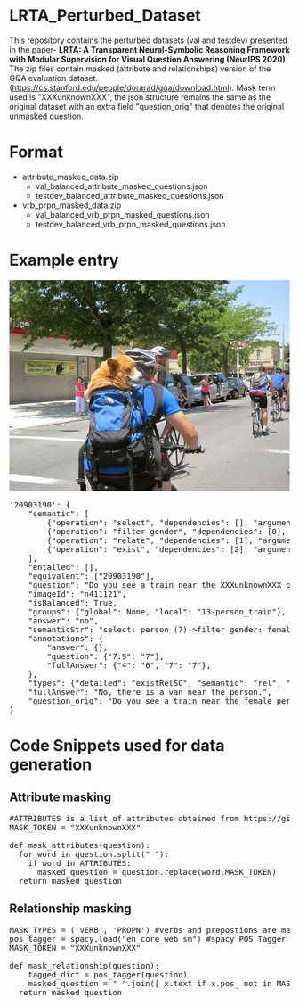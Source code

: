 # LRTA_Perturbed_Dataset
This repository contains the perturbed datasets (val and testdev) presented in the paper- **LRTA: A Transparent Neural-Symbolic Reasoning Framework with Modular Supervision for Visual Question Answering (NeurIPS 2020)**\
The zip files contain masked (attribute and relationships) version of the GQA evaluation dataset. (https://cs.stanford.edu/people/dorarad/gqa/download.html). Mask term used is "XXXunknownXXX", the json structure remains the same as the original dataset with an extra field "question_orig" that denotes the original unmasked question.


# Format
- attribute_masked_data.zip
  - val_balanced_attribute_masked_questions.json
  - testdev_balanced_attribute_masked_questions.json
- vrb_prpn_masked_data.zip
  - val_balanced_vrb_prpn_masked_questions.json
  - testdev_balanced_vrb_prpn_masked_questions.json

# Example entry
![Alt text](https://github.com/Aishwarya-NR/LRTA_Perturbed_Dataset/blob/main/n411121.jpg?raw=true "Title")
<pre>
'20903190': {
    "semantic": [
        {"operation": "select", "dependencies": [], "argument": "person (7)"},
        {"operation": "filter gender", "dependencies": [0], "argument": "female"},
        {"operation": "relate", "dependencies": [1], "argument": "train,near,s (-)"},
        {"operation": "exist", "dependencies": [2], "argument": "?"},
    ],
    "entailed": [],
    "equivalent": ["20903190"],
    "question": "Do you see a train near the XXXunknownXXX person?",
    "imageId": "n411121",
    "isBalanced": True,
    "groups": {"global": None, "local": "13-person_train"},
    "answer": "no",
    "semanticStr": "select: person (7)->filter gender: female [0]->relate: train,near,s (-) [1]->exist: ? [2]",
    "annotations": {
        "answer": {},
        "question": {"7:9": "7"},
        "fullAnswer": {"4": "6", "7": "7"},
    },
    "types": {"detailed": "existRelSC", "semantic": "rel", "structural": "verify"},
    "fullAnswer": "No, there is a van near the person.",
    "question_orig": "Do you see a train near the female person?",
}
</pre>

# Code Snippets used for data generation
## Attribute masking
<pre>
#ATTRIBUTES is a list of attributes obtained from https://github.com/wenhuchen/Meta-Module-Network/blob/master/Constants.py
MASK_TOKEN = "XXXunknownXXX"

def mask_attributes(question):
  for word in question.split(" "):
    if word in ATTRIBUTES:
      masked_question = question.replace(word,MASK_TOKEN) 
  return masked_question        
</pre>

## Relationship masking
<pre>
MASK_TYPES = ('VERB', 'PROPN') #verbs and prepostions are masked to capture relationships
pos_tagger = spacy.load("en_core_web_sm") #spacy POS Tagger is used
MASK_TOKEN = "XXXunknownXXX"

def mask_relationship(question):
    tagged_dict = pos_tagger(question)
    masked_question = " ".join([ x.text if x.pos_ not in MASK_TYPES else MASK_TOKEN for x in tagged_dict])
  return masked_question        
</pre>

